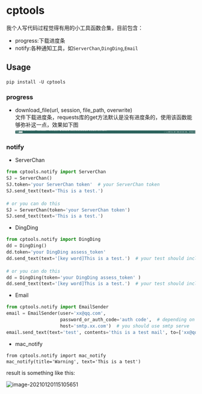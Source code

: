 # cptools
我个人写代码过程觉得有用的小工具函数合集，目前包含：
- progress:下载进度条
- notify:各种通知工具，如`ServerChan`,`DingDing`,`Email`

## Usage
```text
pip install -U cptools
```
### progress
- download_file(url, session, file_path, overwrite)   
    文件下载进度条，requests库的get方法默认是没有进度条的，使用该函数能够弥补这一点，效果如下图
    ![](img/download-file.png)

### notify
- ServerChan
```python
from cptools.notify import ServerChan
SJ = ServerChan()
SJ.token='your ServerChan token'  # your ServerChan token
SJ.send_text(text='This is a test.')

# or you can do this
SJ = ServerChan(token='your ServerChan token')  
SJ.send_text(text='This is a test.')
```
- DingDing
```python
from cptools.notify import DingDing
dd = DingDing()
dd.token='your DingDing assess_token'  
dd.send_text(text='[key word]This is a test.')  # your test should include the key word that you specify 

# or you can do this
dd = DingDing(token='your DingDing assess_token' )
dd.send_text(text='[key word]This is a test.')  # your test should include the key word that you specify 
```
- Email
```python
from cptools.notify import EmailSender
email = EmailSender(user='xx@qq.com',  
                    password_or_auth_code='auth code',  # depending on your email vendor
                    host='smtp.xx.com')  # you should use smtp serve
email.send_text(text='test', contents='this is a test mail', to=['xx@qq.com',])
```

- mac_notify  

```
from cptools.notify import mac_notify
mac_notify(title='Warning', text='This is a test')
```

result is something like this:

![image-20210120115105651](https://gitee.com/gentlecp/ImgUrl/raw/master/20210120115105.png)

